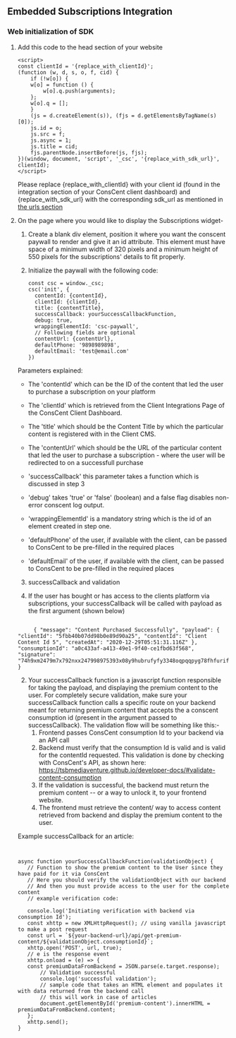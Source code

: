 ## Embedded Subscriptions Integration

### Web initialization of SDK

1.  Add this code to the head section of your website

    ```
    <script>
    const clientId = '{replace_with_clientId}';
    (function (w, d, s, o, f, cid) {
        if (!w[o]) {
        w[o] = function () {
            w[o].q.push(arguments);
        };
        w[o].q = [];
        }
        (js = d.createElement(s)), (fjs = d.getElementsByTagName(s)[0]);
        js.id = o;
        js.src = f;
        js.async = 1;
        js.title = cid;
        fjs.parentNode.insertBefore(js, fjs);
    })(window, document, 'script', '_csc', '{replace_with_sdk_url}', clientId);
    </script>
    ```

    Please replace {replace_with_clientId} with your client id (found in the integration section of your ConsCent client dashboard) and {replace_with_sdk_url} with the corresponding sdk_url as mentioned in [the urls section](Readme.md#URLs)

2.  On the page where you would like to display the Subscriptions widget-

    1. Create a blank div element, position it where you want the conscent paywall to render and give it an id attribute. This element must have space of a minimum width of 320 pixels and a minimum height of 550 pixels for the subscriptions' details to fit properly.

    2. Initialize the paywall with the following code:

       ```
       const csc = window._csc;
       csc('init', {
         contentId: {contentId},
         clientId: {clientId},
         title: {contentTitle},
         successCallback: yourSuccessCallbackFunction,
         debug: true,
         wrappingElementId: 'csc-paywall',
         // Following fields are optional
         contentUrl: {contentUrl},
         defaultPhone: '9898989898',
         defaultEmail: 'test@email.com'
       })
       ```

    Parameters explained:

    - The 'contentId' which can be the ID of the content that led the user to purchase a subscription on your platform

    - The 'clientId' which is retrieved from the Client Integrations Page of the ConsCent Client Dashboard.

    - The 'title' which should be the Content Title by which the particular content is registered with in the Client CMS.

    - The 'contentUrl' which should be the URL of the particular content that led the user to purchase a subscription - where the user will be redirected to on a successfull purchase

    - 'successCallback' this parameter takes a function which is discussed in step 3

    - 'debug' takes 'true' or 'false' (boolean) and a false flag disables non-error conscent log output.

    - 'wrappingElementId' is a mandatory string which is the id of an element created in step one.

    - 'defaultPhone' of the user, if available with the client, can be passed to ConsCent to be pre-filled in the required places

    - 'defaultEmail' of the user, if available with the client, can be passed to ConsCent to be pre-filled in the required places

    3. successCallback and validation

    1. If the user has bought or has access to the clients platform via subscriptions, your successCallback will be called with payload as the first argument (shown below)

    ```

         { "message": "Content Purchased Successfully", "payload": { "clientId": "5fbb40b07dd98b0e89d90a25", "contentId": "Client Content Id 5", "createdAt": "2020-12-29T05:51:31.116Z" }, "consumptionId": "a0c433af-a413-49e1-9f40-ce1fbd63f568", "signature": "74h9xm2479m7x792nxx247998975393x08y9hubrufyfy3348oqpqqpyg78fhfurifr3", }

    ```

    2. Your successCallback function is a javascript function responsible for taking the payload, and displaying the premium content to the user. For completely secure validation, make sure your successCallback function calls a specific route on your backend meant for returning premium content that accepts the a conscent consumption id (present in the argument passed to successCallback). The validation flow will be something like this:-
       1. Frontend passes ConsCent consumption Id to your backend via an API call
       1. Backend must verify that the consumption Id is valid and is valid for the contentId requested. This validation is done by checking with ConsCent's API, as shown here: https://tsbmediaventure.github.io/developer-docs/#validate-content-consumption
       1. If the validation is successful, the backend must return the premium content -- or a way to unlock it, to your frontend website.
       1. The frontend must retrieve the content/ way to access content retrieved from backend and display the premium content to the user.

    Example successCallback for an article:

    ```


    async function yourSuccessCallbackFunction(validationObject) {
       // Function to show the premium content to the User since they have paid for it via ConsCent
       // Here you should verify the validationObject with our backend
       // And then you must provide access to the user for the complete content
       // example verification code:

       console.log('Initiating verification with backend via consumption Id');
       const xhttp = new XMLHttpRequest(); // using vanilla javascript to make a post request
       const url = `${your-backend-url}/api/get-premium-content/${validationObject.consumptionId}`;
       xhttp.open('POST', url, true);
       // e is the response event
       xhttp.onload = (e) => {
       const premiumDataFromBackend = JSON.parse(e.target.response);
           // Validation successful
           console.log('successful validation');
           // sample code that takes an HTML element and populates it with data returned from the backend call
           // this will work in case of articles
           document.getElementById('premium-content').innerHTML = premiumDataFromBackend.content;
       };
       xhttp.send();
    }


    ```

    ```

    ```
